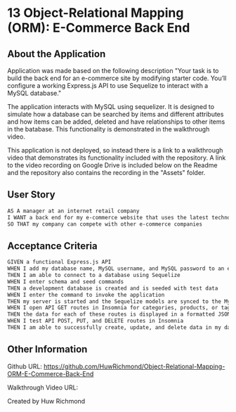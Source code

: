 # 13 Object-Relational Mapping (ORM): E-Commerce Back End

## About the Application

Application was made based on the following description "Your task is to build the back end for an e-commerce site by modifying starter code. You’ll configure a working Express.js API to use Sequelize to interact with a MySQL database."

The application interacts with MySQL using sequelizer. It is designed to simulate how a database can be searched by items and different attributes and how items can be added, deleted and have relationships to other items in the batabase. This functionality is demonstrated in the walkthrough video.

This application is not deployed, so instead there is a link to a walkthrough video that demonstrates its functionality included with the repository. A link to the video recording on Google Drive is included below on the Readme and the repository also contains the recording in the "Assets" folder.

## User Story

```md
AS A manager at an internet retail company
I WANT a back end for my e-commerce website that uses the latest technologies
SO THAT my company can compete with other e-commerce companies
```

## Acceptance Criteria

```md
GIVEN a functional Express.js API
WHEN I add my database name, MySQL username, and MySQL password to an environment variable file
THEN I am able to connect to a database using Sequelize
WHEN I enter schema and seed commands
THEN a development database is created and is seeded with test data
WHEN I enter the command to invoke the application
THEN my server is started and the Sequelize models are synced to the MySQL database
WHEN I open API GET routes in Insomnia for categories, products, or tags
THEN the data for each of these routes is displayed in a formatted JSON
WHEN I test API POST, PUT, and DELETE routes in Insomnia
THEN I am able to successfully create, update, and delete data in my database

```

## Other Information

Github URL: https://github.com/HuwRichmond/Object-Relational-Mapping-ORM-E-Commerce-Back-End

Walkthrough Video URL:

Created by Huw Richmond